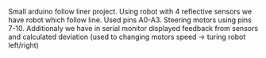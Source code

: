 Small arduino follow liner project. Using robot with 4 reflective sensors we have robot which follow line. Used pins A0-A3. Steering motors using pins 7-10. Additionaly we have in serial monitor displayed feedback from sensors and calculated deviation (used to changing motors speed -> turing robot left/right)
